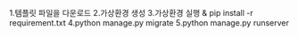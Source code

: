 1.템플릿 파일을 다운로드
2.가상환경 생성
3.가상환경 실행 & pip install -r requirement.txt
4.python manage.py migrate
5.python manage.py runserver